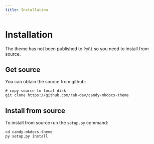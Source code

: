 ```yaml
---
title: Installation
---
```


# Installation

The theme has not been published to `PyPi` so you need to install
from source.

## Get source

You can obtain the source from github:

~~~~
# copy source to local disk
git clone https://github.com/rab-dev/candy-mkdocs-theme
~~~~

## Install from source

To install from source run the `setup.py` command:

~~~~
cd candy-mkdocs-theme
py setup.py install
~~~~

